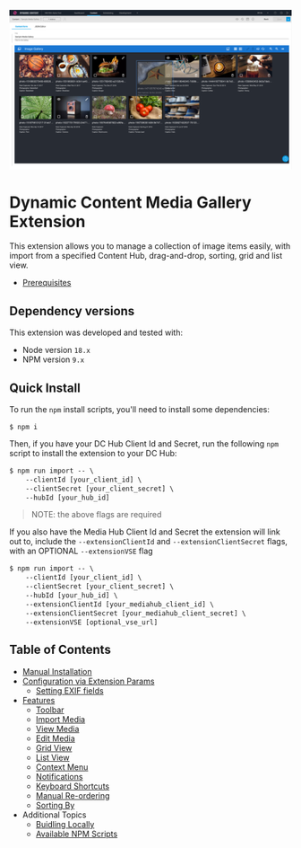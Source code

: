 ![Dynamic Content Media Gallery Extension](media/mouse-drag-and-drop.png)

# Dynamic Content Media Gallery Extension

This extension allows you to manage a collection of image items easily, with import from a specified Content Hub, drag-and-drop, sorting, grid and list view.

-   [Prerequisites](./docs/prerequisites.md)

## Dependency versions
This extension was developed and tested with:
- Node version `18.x`
- NPM version `9.x`

## Quick Install

To run the `npm` install scripts, you'll need to install some dependencies:

```
$ npm i
```

Then, if you have your DC Hub Client Id and Secret, run the following `npm` script to install the extension to your DC Hub:

```
$ npm run import -- \
    --clientId [your_client_id] \
    --clientSecret [your_client_secret] \
    --hubId [your_hub_id]
```

> NOTE: the above flags are required

If you also have the Media Hub Client Id and Secret the extension will link out to, include the `--extensionClientId` and `--extensionClientSecret` flags, with an OPTIONAL `--extensionVSE` flag

```
$ npm run import -- \
    --clientId [your_client_id] \
    --clientSecret [your_client_secret] \
    --hubId [your_hub_id] \
    --extensionClientId [your_mediahub_client_id] \
    --extensionClientSecret [your_mediahub_client_secret] \
    --extensionVSE [optional_vse_url]
```

## Table of Contents

-   [Manual Installation](./docs/manual-installation.md)
-   [Configuration via Extension Params](./docs/configuration.md)
    -   [Setting EXIF fields](./docs/setting-exif-fields.md)
-   [Features](./docs/features.md)
    -   [Toolbar](./docs/features.md#toolbar)
    -   [Import Media](./docs/features.md#import-media)
    -   [View Media](./docs/features.md#view-media)
    -   [Edit Media](./docs/features.md#edit-media)
    -   [Grid View](./docs/features.md#grid-view)
    -   [List View](./docs/features.md#list-view)
    -   [Context Menu](./docs/features.md#context-menu)
    -   [Notifications](./docs/features.md#notifications)
    -   [Keyboard Shortcuts](./docs/features.md#keyboard-shortcuts)
    -   [Manual Re-ordering](./docs/features.md#manual-re-ordering)
    -   [Sorting By](./docs/features.md#sorting-by)
-   Additional Topics
    -   [Buidling Locally](./docs/building-locally.md)
    -   [Available NPM Scripts](./docs/npm-scripts.md)
